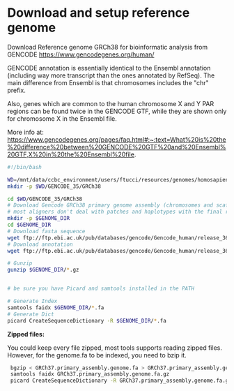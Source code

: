# Download and setup reference genome

Download Reference genome GRCh38 for bioinformatic analysis from GENCODE https://www.gencodegenes.org/human/

GENCODE annotation is essentially identical to the Ensembl annotation (including way more transcript than the ones annotated by RefSeq). The main difference from Ensembl is that chromosomes includes the "chr" prefix.

Also,  genes which are common to the human chromosome X and Y PAR regions can be found twice in the GENCODE GTF, while they are shown only for chromosome X in the Ensembl file.

More info at: https://www.gencodegenes.org/pages/faq.html#:~:text=What%20is%20the%20difference%20between%20GENCODE%20GTF%20and%20Ensembl%20GTF,X%20in%20the%20Ensembl%20file.

```bash
#!/bin/bash

WD=/mnt/data/ccbc_environment/users/ftucci/resources/genomes/homosapiens
mkdir -p $WD/GENCODE_35/GRCh38

cd $WD/GENCODE_35/GRCh38
# Download Gencode GRCh38 primary genome assembly (chromosomes and scaffolds)
# most aligners don't deal with patches and haplotypes with the final result of simply increasing the number of multimappers
mkdir -p $GENOME_DIR
cd $GENOME_DIR
# Download fasta sequence
wget ftp://ftp.ebi.ac.uk/pub/databases/gencode/Gencode_human/release_36/GRCh38.primary_assembly.genome.fa.gz
# Download annotation
wget ftp://ftp.ebi.ac.uk/pub/databases/gencode/Gencode_human/release_36/gencode.v36.primary_assembly.annotation.gtf.gz

# Gunzip
gunzip $GENOME_DIR/*.gz


# be sure you have Picard and samtools installed in the PATH

# Generate Index
samtools faidx $GENOME_DIR/*.fa
# Generate Dict
picard CreateSequenceDictionary -R $GENOME_DIR/*.fa
```

**Zipped files:**

You could keep every file zipped, most tools supports reading zipped files. However, for the genome.fa to be indexed, you need to bzip it. 

```bash
 bgzip < GRCh37.primary_assembly.genome.fa > GRCh37.primary_assembly.genome.fa.gz
 samtools faidx GRCh37.primary_assembly.genome.fa.gz
 picard CreateSequenceDictionary -R GRCh37.primary_assembly.genome.fa.gz
```

